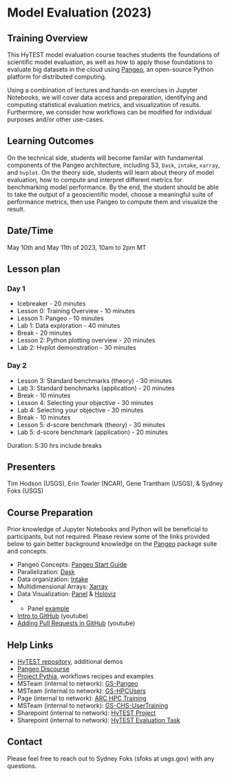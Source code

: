 # Model Evaluation (2023)

## Training Overview
This HyTEST model evaluation course teaches students the foundations of scientific model evaluation, as well as how to apply those foundations to evaluate big datasets in the cloud using [Pangeo](https://pangeo.io/about.html), an open-source Python platform for distributed computing.

Using a combination of lectures and hands-on exercises in Jupyter Notebooks, we will cover data access and preparation, identifying and computing statistical evaluation metrics, and visualization of results. Furthermore, we consider how workflows can be modified for individual purposes and/or other use-cases. 


## Learning Outcomes
On the technical side,
students will become familar with fundamental components of the Pangeo architecture, including S3, `Dask`, `intake`, `xarray`, and `hvplot`.
On the theory side,
students will learn about theory of model evaluation, how to compute and interpret different metrics for benchmarking model performance.
By the end, the student should be able to take the output of a geoscientific model, choose a meaningful suite of performance metrics, then use Pangeo to compute them and visualize the result.

## Date/Time
May 10th and May 11th of 2023, 10am to 2pm MT

## Lesson plan
### Day 1
- Icebreaker - 20 minutes
- Lesson 0: Training Overview - 10 minutes
- Lesson 1: Pangeo - 10 minutes
- Lab 1: Data exploration  - 40 minutes
- Break - 20 minutes
- Lesson 2: Python plotting overview - 20 minutes
- Lab 2:  Hvplot demonstration - 30 minutes

### Day 2
- Lesson 3: Standard benchmarks (theory) - 30 minutes
- Lab 3: Standard benchmarks (application) - 20 minutes
- Break - 10 minutes
- Lesson 4: Selecting your objective - 30 minutes
- Lab 4: Selecting your objective - 30 minutes
- Break - 10 minutes
- Lesson 5: d-score benchmark (theory) - 30 minutes
- Lab 5:  d-score benchmark (application) - 20 minutes

Duration: 5:30 hrs include breaks

## Presenters
Tim Hodson (USGS), Erin Towler (NCAR), Gene Trantham (USGS), & Sydney Foks (USGS)

## Course Preparation
Prior knowledge of Jupyter Notebooks and Python will be beneficial to participants, but not required. Please review some of the links provided below to gain better background knowledge on the [Pangeo](https://pangeo.io/) package suite and concepts.
-	Pangeo Concepts: [Pangeo Start Guide](https://pangeo.io/quickstart.html#quickstart)
-	Parallelization: [Dask](https://tutorial.dask.org/00_overview.html)
-	Data organization: [Intake](http://gallery.pangeo.io/repos/pangeo-data/pangeo-tutorial-gallery/intake.html)
-	Multidimensional Arrays: [Xarray](https://tutorial.xarray.dev/intro.html)
-	Data Visualization: [Panel](https://panel.holoviz.org/) & [Holoviz](https://holoviz.org/tutorial/)
- -	Panel [example](https://glaciers.pyviz.demo.anaconda.com/glaciers)
-	[Intro to GitHub](https://www.youtube.com/watch?v=idZyqNIrt84) (youtube)
-	[Adding Pull Requests in GitHub](https://www.youtube.com/watch?v=NZG5Y51WRHo) (youtube)

## Help Links
-	[HyTEST repository](https://github.com/hytest-org/hytest), additional demos
-	[Pangeo Discourse](https://discourse.pangeo.io/)
-	[Project Pythia](https://cookbooks.projectpythia.org/), workflows recipes and examples
-	MSTeam (internal to network): [GS-Pangeo](https://teams.microsoft.com/l/team/19%3aa8f4ad49b05c40eab74197daf76be568%40thread.skype/conversations?groupId=f01d9363-7341-40ac-bc06-04b3ab9de54f&tenantId=0693b5ba-4b18-4d7b-9341-f32f400a5494)
-	MSTeam (internal to network): [GS-HPCUsers](https://teams.microsoft.com/l/team/19%3a20d5d33656ba4d4bb574f6f0194e2f7f%40thread.skype/conversations?groupId=0d997551-abe8-4b31-aa0a-06bb8ad40463&tenantId=0693b5ba-4b18-4d7b-9341-f32f400a5494)
- Page (internal to network): [ARC HPC Training](https://teams.microsoft.com/l/team/19%3a20d5d33656ba4d4bb574f6f0194e2f7f%40thread.skype/conversations?groupId=0d997551-abe8-4b31-aa0a-06bb8ad40463&tenantId=0693b5ba-4b18-4d7b-9341-f32f400a5494)
-	MSTeam (internal to network): [GS-CHS-UserTraining](https://teams.microsoft.com/l/team/19%3a5855c04511584c26b42ba426cc0a7890%40thread.skype/conversations?groupId=8f59b7f0-3b27-459c-a145-4da10ee16b20&tenantId=0693b5ba-4b18-4d7b-9341-f32f400a5494)
-	Sharepoint (internal to network): [HyTEST Project](https://doimspp.sharepoint.com/sites/gs-wma-hytest/)
-	Sharepoint (internal to network): [HyTEST Evaluation Task](https://doimspp.sharepoint.com/sites/gs-wma-hytest/SitePages/EvalutionTaskTeam.aspx)

## Contact
Please feel free to reach out to Sydney Foks (sfoks at usgs.gov) with any questions.
